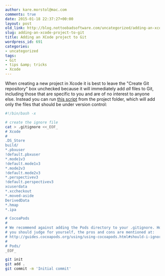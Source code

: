 ```yaml
---
author: kare.morstol@mac.com
comments: true
date: 2015-01-18 22:37:27+00:00
layout: post
old_link: http://blog.nottoobadsoftware.com/uncategorized/adding-an-xcode-project-to-git/
slug: adding-an-xcode-project-to-git
title: Adding an XCode project to Git
wordpress_id: 691
categories: 
- uncategorized
tags:
- Git
- tips &amp; tricks
- Xcode
---
```


When creating a new project in Xcode it is best to leave the "Create Git repository" box unchecked because it will immediately add _all_ files to Git, including those that are specific to you and are of no interest to anyone else. Instead you can run [this script](https://gist.github.com/kareman/4f97459439804443cb87) from the project folder, which will add only the files that should be under version control:

<!-- more -->

```bash
#!/bin/bash -x

# create the ignore file
cat > .gitignore <<_EOF_
# Xcode
#
.DS_Store
build/
*.pbxuser
!default.pbxuser
*.mode1v3
!default.mode1v3
*.mode2v3
!default.mode2v3
*.perspectivev3
!default.perspectivev3
xcuserdata
*.xccheckout
*.moved-aside
DerivedData
*.hmap
*.ipa

# CocoaPods
#
# We recommend against adding the Pods directory to your .gitignore. However
# you should judge for yourself, the pros and cons are mentioned at:
# http://guides.cocoapods.org/using/using-cocoapods.html#should-i-ignore-the-pods-directory-in-source-control?
#
# Pods/
_EOF_

git init
git add .
git commit -m 'Initial commit'
```
